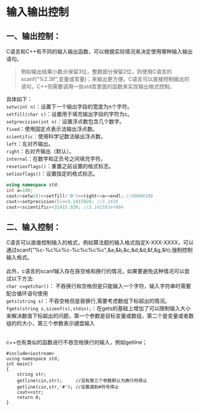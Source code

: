 # 输入输出控制
## 一、输出控制：
C语言和C++有不同的输入输出函数，可以根据实际情况来决定使用哪种输入输出语句。<br>
>例如输出结果小数点保留3位，整数部分保留2位，则使用C语言的scanf("%2.3lf",变量或常量)；来输出更方便。C语言可以直接控制输出的语句，C++则需要调用一些std库里面的函数来实现输出格式控制。<br>


具体如下：<br>
`setw(int n)`：设置下一个输出字段的宽度为n个字符。<br>
`setfill(char c)`：设置用于填充输出字段的字符为c。<br>
`setprecision(int n)`：设置浮点数包含几个数字。<br>
`fixed`：使用固定点表示法输出浮点数。<br>
`scientific`：使用科学记数法输出浮点数。<br>
`left`：左对齐输出。<br>
`right`：右对齐输出（默认）。<br>
`internal`：在数字和正负号之间填充字符。<br>
`resetiosflags()`：重置之前设置的格式标志。<br>
`setiosflags()`：设置指定的格式标志。<br>
```c++
using namespace std:
int a=100;
cout<<setw(8)<<setfill('0')<<right<<a<<endl; //00000100
cout<<setprecision(5)<<3.1415926; //3.1416
cout<<scientific<<31415.926; //3.141593e+004
```
## 二、输入控制：
C语言可以直接控制输入的格式，例如算法题的输入格式指定X-XXX-XXXX，可以通过scanf("%c-%c%c%c-%c%c%c%c",&a,&b,&c,&d,&d,&f,&g,&h);强制控制输入格式。<br><br>
此外，c语言的scanf输入存在吞空格和换行的情况，如果要避免这种情况可以尝试以下方法:<br>
`char c=getchar()`： 不吞换行和空格但是只能输入一个字符，输入字符串时需要配合循环语句使用<br>
`gets(string s)`：不吞空格但是吞换行,需要考虑数组下标超出的情况。<br>
`fgets(string s,sizeof(s),stdin);`：在gets的基础上增加了可以限制输入大小来解决数值下标超出的问题，第一个参数是目标变量或数组，第二个是变量或者数组的的大小，第三个参数表示键盘输入<br><br>

c++也有类似的函数进行不吞空格换行的输入，例如getline；<br>
```
#include<iostream>
using namespace std;
int main()
{
	string str;
	getline(cin,str);     //没有第三个参数默认为换行符停止 
	getline(cin,str,'#'); //设置遇到#符号停止 
	cout<<str;
	return 0;
}
```
